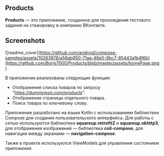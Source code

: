## Products

**Products** — это приложение, созданное для прохождения тестового задания на стажировку в компанию ВКонтакте. 

## Screenshots
![readme_cover](https://github.com/android/compose-samples/assets/10263978/a58ab950-71aa-48e0-8bc7-85443a1b4f6b](https://github.com/Boris7000/Products/blob/master/assets/homePage.png) 

В приложении реализованы следующие функции:
* Отображение списка товаров по запросу "https://dummyjson.com/products".
* Отображение страницы отдельного товара.
* Поиск товара по ключевому слову.

Приложение разработано на языке Kotlin с использованием библиотеки Compose для создания пользовательского интерфейса. 
Для работы с сетью используются библиотеки **squareup.retrofit2** и **squareup.okhttp3**, для отображения изображений — библиотека **coil-compose**, для навигации между экранами — **navigation-compose**.

Также в проекте используются ViewModels для управления состоянием приложения.
